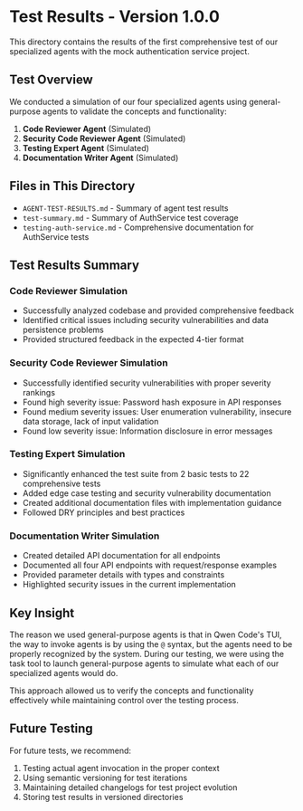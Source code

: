 # Test Results - Version 1.0.0

This directory contains the results of the first comprehensive test of our specialized agents with the mock authentication service project.

## Test Overview

We conducted a simulation of our four specialized agents using general-purpose agents to validate the concepts and functionality:

1. **Code Reviewer Agent** (Simulated)
2. **Security Code Reviewer Agent** (Simulated)
3. **Testing Expert Agent** (Simulated)
4. **Documentation Writer Agent** (Simulated)

## Files in This Directory

- `AGENT-TEST-RESULTS.md` - Summary of agent test results
- `test-summary.md` - Summary of AuthService test coverage
- `testing-auth-service.md` - Comprehensive documentation for AuthService tests

## Test Results Summary

### Code Reviewer Simulation
- Successfully analyzed codebase and provided comprehensive feedback
- Identified critical issues including security vulnerabilities and data persistence problems
- Provided structured feedback in the expected 4-tier format

### Security Code Reviewer Simulation
- Successfully identified security vulnerabilities with proper severity rankings
- Found high severity issue: Password hash exposure in API responses
- Found medium severity issues: User enumeration vulnerability, insecure data storage, lack of input validation
- Found low severity issue: Information disclosure in error messages

### Testing Expert Simulation
- Significantly enhanced the test suite from 2 basic tests to 22 comprehensive tests
- Added edge case testing and security vulnerability documentation
- Created additional documentation files with implementation guidance
- Followed DRY principles and best practices

### Documentation Writer Simulation
- Created detailed API documentation for all endpoints
- Documented all four API endpoints with request/response examples
- Provided parameter details with types and constraints
- Highlighted security issues in the current implementation

## Key Insight

The reason we used general-purpose agents is that in Qwen Code's TUI, the way to invoke agents is by using the `@` syntax, but the agents need to be properly recognized by the system. During our testing, we were using the task tool to launch general-purpose agents to simulate what each of our specialized agents would do.

This approach allowed us to verify the concepts and functionality effectively while maintaining control over the testing process.

## Future Testing

For future tests, we recommend:
1. Testing actual agent invocation in the proper context
2. Using semantic versioning for test iterations
3. Maintaining detailed changelogs for test project evolution
4. Storing test results in versioned directories